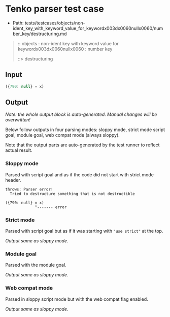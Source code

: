 # Tenko parser test case

- Path: tests/testcases/objects/non-ident_key_with_keyword_value_for_keywordx003dx0060nullx0060/number_key/destructuring.md

> :: objects : non-ident key with keyword value for keywordx003dx0060nullx0060 : number key
>
> ::> destructuring

## Input

`````js
({790: null} = x)
`````

## Output

_Note: the whole output block is auto-generated. Manual changes will be overwritten!_

Below follow outputs in four parsing modes: sloppy mode, strict mode script goal, module goal, web compat mode (always sloppy).

Note that the output parts are auto-generated by the test runner to reflect actual result.

### Sloppy mode

Parsed with script goal and as if the code did not start with strict mode header.

`````
throws: Parser error!
  Tried to destructure something that is not destructible

({790: null} = x)
             ^------- error
`````

### Strict mode

Parsed with script goal but as if it was starting with `"use strict"` at the top.

_Output same as sloppy mode._

### Module goal

Parsed with the module goal.

_Output same as sloppy mode._

### Web compat mode

Parsed in sloppy script mode but with the web compat flag enabled.

_Output same as sloppy mode._

